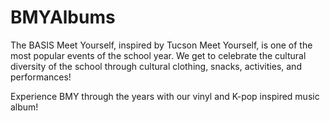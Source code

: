 # BMYAlbums

The BASIS Meet Yourself, inspired by Tucson Meet Yourself, is one of the most popular events of the school year. We get to celebrate the cultural diversity of the school through cultural clothing, snacks, activities, and performances!

Experience BMY through the years with our vinyl and K-pop inspired music album!